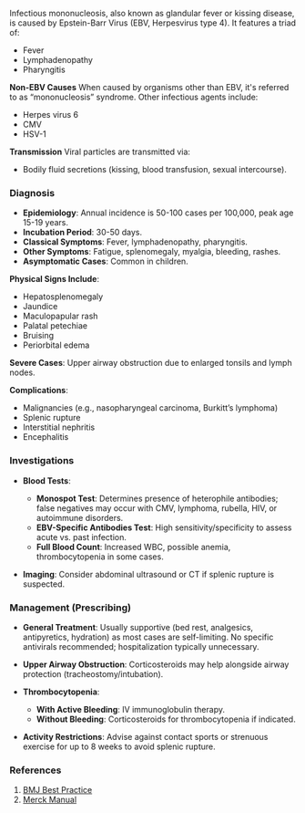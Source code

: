 Infectious mononucleosis, also known as glandular fever or kissing disease, is caused by Epstein-Barr Virus (EBV, Herpesvirus type 4). It features a triad of:
- Fever
- Lymphadenopathy
- Pharyngitis

**Non-EBV Causes**
When caused by organisms other than EBV, it's referred to as “mononucleosis” syndrome. Other infectious agents include:
- Herpes virus 6
- CMV
- HSV-1

**Transmission**
Viral particles are transmitted via:
- Bodily fluid secretions (kissing, blood transfusion, sexual intercourse).

### Diagnosis

- **Epidemiology**: Annual incidence is 50-100 cases per 100,000, peak age 15-19 years.
- **Incubation Period**: 30-50 days.
- **Classical Symptoms**: Fever, lymphadenopathy, pharyngitis.
- **Other Symptoms**: Fatigue, splenomegaly, myalgia, bleeding, rashes.
- **Asymptomatic Cases**: Common in children.

**Physical Signs Include**:
- Hepatosplenomegaly
- Jaundice
- Maculopapular rash
- Palatal petechiae
- Bruising
- Periorbital edema

**Severe Cases**: Upper airway obstruction due to enlarged tonsils and lymph nodes.

**Complications**:
- Malignancies (e.g., nasopharyngeal carcinoma, Burkitt’s lymphoma)
- Splenic rupture
- Interstitial nephritis
- Encephalitis

### Investigations

- **Blood Tests**:
  - **Monospot Test**: Determines presence of heterophile antibodies; false negatives may occur with CMV, lymphoma, rubella, HIV, or autoimmune disorders.
  - **EBV-Specific Antibodies Test**: High sensitivity/specificity to assess acute vs. past infection.
  - **Full Blood Count**: Increased WBC, possible anemia, thrombocytopenia in some cases.

- **Imaging**: Consider abdominal ultrasound or CT if splenic rupture is suspected.

### Management (Prescribing)

- **General Treatment**: Usually supportive (bed rest, analgesics, antipyretics, hydration) as most cases are self-limiting. No specific antivirals recommended; hospitalization typically unnecessary.
  
- **Upper Airway Obstruction**: Corticosteroids may help alongside airway protection (tracheostomy/intubation).

- **Thrombocytopenia**:
  - **With Active Bleeding**: IV immunoglobulin therapy.
  - **Without Bleeding**: Corticosteroids for thrombocytopenia if indicated.

- **Activity Restrictions**: Advise against contact sports or strenuous exercise for up to 8 weeks to avoid splenic rupture.

### References

1. [BMJ Best Practice](https://bestpractice-bmj-com.manchester.idm.oclc.org/topics/en-gb/123)
2. [Merck Manual](https://www.merckmanuals.com/professional/infectious-diseases/herpesviruses/infectious-mononucleosis?query=infectious%20mononucleosis)